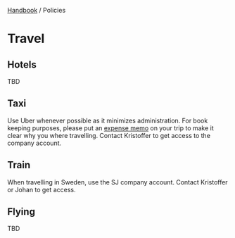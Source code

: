 [Handbook](../README.md) / Policies

# Travel

## Hotels

TBD

## Taxi

Use Uber whenever possible as it minimizes administration. For book keeping purposes, please put an [expense memo](https://help.uber.com/riders/article/how-to-use-expense-memos?nodeId=b5184ede-6169-4f44-82ad-2b0dbe48699b) on your trip to make it clear why you where travelling. Contact Kristoffer to get access to the company account.

## Train

When travelling in Sweden, use the SJ company account. Contact Kristoffer or Johan to get access.

## Flying

TBD